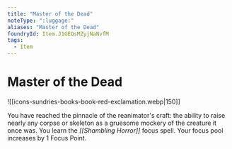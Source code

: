 ```yaml
---
title: "Master of the Dead"
noteType: ":luggage:"
aliases: "Master of the Dead"
foundryId: Item.J1GEQsMZyjNaNvfM
tags:
  - Item
---
```


# Master of the Dead
![[icons-sundries-books-book-red-exclamation.webp|150]]

You have reached the pinnacle of the reanimator's craft: the ability to raise nearly any corpse or skeleton as a gruesome mockery of the creature it once was. You learn the _[[Shambling Horror]]_ focus spell. Your focus pool increases by 1 Focus Point.
